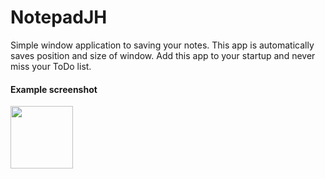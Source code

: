 # NotepadJH

Simple window application to saving your notes. 
This app is automatically saves position and size of window.
Add this app to your startup and never miss your ToDo list.

<h4>Example screenshot</h4>
<img width='100' src='https://user-images.githubusercontent.com/71323057/113473287-0e75a500-9469-11eb-9bdb-5d61102e1c55.png'>
